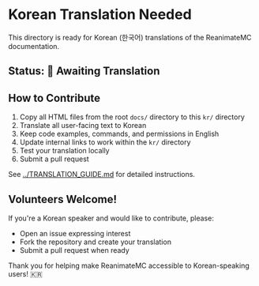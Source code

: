 # Korean Translation Needed

This directory is ready for Korean (한국어) translations of the ReanimateMC documentation.

## Status: 🔄 Awaiting Translation

## How to Contribute

1. Copy all HTML files from the root `docs/` directory to this `kr/` directory
2. Translate all user-facing text to Korean
3. Keep code examples, commands, and permissions in English
4. Update internal links to work within the `kr/` directory
5. Test your translation locally
6. Submit a pull request

See [../TRANSLATION_GUIDE.md](../TRANSLATION_GUIDE.md) for detailed instructions.

## Volunteers Welcome!

If you're a Korean speaker and would like to contribute, please:
- Open an issue expressing interest
- Fork the repository and create your translation
- Submit a pull request when ready

Thank you for helping make ReanimateMC accessible to Korean-speaking users! 🇰🇷
